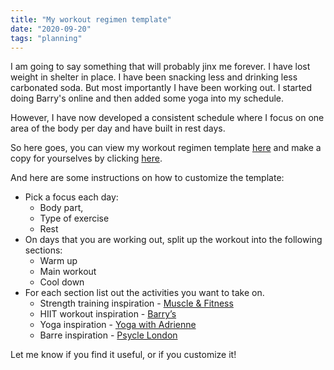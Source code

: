 ```yaml
---
title: "My workout regimen template"
date: "2020-09-20"
tags: "planning"
---
```


I am going to say something that will probably jinx me forever. I have lost weight in shelter in place. I have been snacking less and drinking less carbonated soda. But most importantly I have been working out. I started doing Barry's online and then added some yoga into my schedule.

However, I have now developed a consistent schedule where I focus on one area of the body per day and have built in rest days. 

So here goes, you can view my workout regimen template [here](https://drive.google.com/file/d/1GRQPP-vTbm3qYX8iHp7nC2qmL-NBHyBB/view?usp=sharing) and make a copy for yourselves by clicking [here](https://docs.google.com/document/d/1yeZH-k_8hQb3M-CI8najE4Km9y_zS32PtMKOUYYz00Q/copy).

And here are some instructions on how to customize the template:
- Pick a focus each day:
  - Body part, 
  - Type of exercise
  - Rest
- On days that you are working out, split up the workout into the following sections:
  - Warm up
  - Main workout
  - Cool down
- For each section list out the activities you want to take on. 
  - Strength training inspiration - [Muscle & Fitness](https://www.muscleandfitness.com/workout-routines/exercise-videos/?skill-level=all&exercise-type=all&body-part=all&equipment=all)
  - HIIT workout inspiration - [Barry’s](https://www.instagram.com/barrys/channel/)
  - Yoga inspiration - [Yoga with Adrienne](https://www.youtube.com/user/yogawithadriene)
  - Barre inspiration - [Psycle London](https://www.instagram.com/psyclelondon/channel/)


Let me know if you find it useful, or if you customize it! 